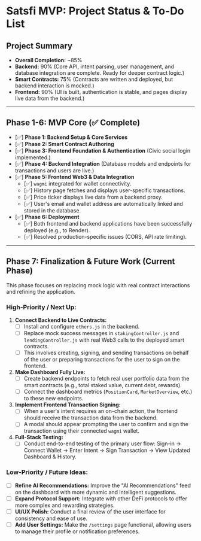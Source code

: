 # Satsfi MVP: Project Status & To-Do List

## Project Summary

*   **Overall Completion:** ~85%
*   **Backend:** 90% (Core API, intent parsing, user management, and database integration are complete. Ready for deeper contract logic.)
*   **Smart Contracts:** 75% (Contracts are written and deployed, but backend interaction is mocked.)
*   **Frontend:** 90% (UI is built, authentication is stable, and pages display live data from the backend.)

---

## Phase 1-6: MVP Core (✅ Complete)

*   [✅] **Phase 1: Backend Setup & Core Services**
*   [✅] **Phase 2: Smart Contract Authoring**
*   [✅] **Phase 3: Frontend Foundation & Authentication** (Civic social login implemented.)
*   [✅] **Phase 4: Backend Integration** (Database models and endpoints for transactions and users are live.)
*   [✅] **Phase 5: Frontend Web3 & Data Integration**
    *   [✅] `wagmi` integrated for wallet connectivity.
    *   [✅] History page fetches and displays user-specific transactions.
    *   [✅] Price ticker displays live data from a backend proxy.
    *   [✅] User's email and wallet address are automatically linked and stored in the database.
*   [✅] **Phase 6: Deployment**
    *   [✅] Both frontend and backend applications have been successfully deployed (e.g., to Render).
    *   [✅] Resolved production-specific issues (CORS, API rate limiting).

---

## Phase 7: Finalization & Future Work (Current Phase)

This phase focuses on replacing mock logic with real contract interactions and refining the application.

### High-Priority / Next Up:
1.  **Connect Backend to Live Contracts:**
    *   [ ] Install and configure `ethers.js` in the backend.
    *   [ ] Replace mock success messages in `stakingController.js` and `lendingController.js` with real Web3 calls to the deployed smart contracts.
    *   [ ] This involves creating, signing, and sending transactions on behalf of the user or preparing transactions for the user to sign on the frontend.
2.  **Make Dashboard Fully Live:**
    *   [ ] Create backend endpoints to fetch real user portfolio data from the smart contracts (e.g., total staked value, current debt, rewards).
    *   [ ] Connect the dashboard metrics (`PositionCard`, `MarketOverview`, etc.) to these new endpoints.
3.  **Implement Frontend Transaction Signing:**
    *   [ ] When a user's intent requires an on-chain action, the frontend should receive the transaction data from the backend.
    *   [ ] A modal should appear prompting the user to confirm and sign the transaction using their connected `wagmi` wallet.
4.  **Full-Stack Testing:**
    *   [ ] Conduct end-to-end testing of the primary user flow: Sign-in -> Connect Wallet -> Enter Intent -> Sign Transaction -> View Updated Dashboard & History.

### Low-Priority / Future Ideas:
*   [ ] **Refine AI Recommendations:** Improve the "AI Recommendations" feed on the dashboard with more dynamic and intelligent suggestions.
*   [ ] **Expand Protocol Support:** Integrate with other DeFi protocols to offer more complex and rewarding strategies.
*   [ ] **UI/UX Polish:** Conduct a final review of the user interface for consistency and ease of use.
*   [ ] **Add User Settings:** Make the `/settings` page functional, allowing users to manage their profile or notification preferences.
